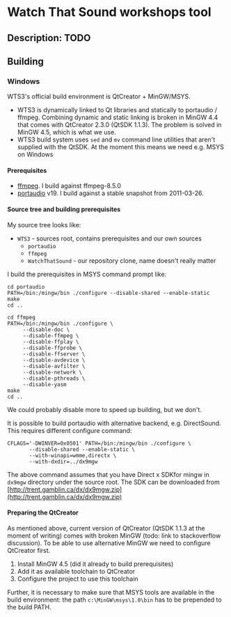 # Watch That Sound workshops tool

## Description: TODO

## Building

### Windows

WTS3's official build environment is QtCreator + MinGW/MSYS.

 - WTS3 is dynamically linked to Qt libraries and statically to
   portaudio / ffmpeg. Combining dynamic and static linking is broken in
MinGW 4.4 that comes with QtCreator 2.3.0 (QtSDK 1.1.3). The problem is
solved in MinGW 4.5, which is what we use.
 - WTS3 build system uses `sed` and `mv` command line utilities that
   aren't supplied with the QtSDK. At the moment this means we need e.g.
MSYS on Windows

#### Prerequisites

- [ffmpeg][]. I build against ffmpeg-8.5.0
- [portaudio][] v19. I build against a stable snapshot from 2011-03-26.

[ffmpeg]: http://ffmpeg.org/download.html
[portaudio]:http://www.portaudio.com/download.html

#### Source tree and building prerequisites

My source tree looks like:

- `WTS3` - sources root, contains prerequisites and our own sources
  - `portaudio`
  - `ffmpeg`
  - `WatchThatSound` - our repository clone, name doesn't really matter

I build the prerequisites in MSYS command prompt like:

    cd portaudio
    PATH=/bin:/mingw/bin ./configure --disable-shared --enable-static
    make
    cd ..

    cd ffmpeg
    PATH=/bin:/mingw/bin ./configure \
         --disable-doc \
         --disable-ffmpeg \
         --disable-ffplay \
         --disable-ffprobe \
         --disable-ffserver \
         --disable-avdevice \
         --disable-avfilter \
         --disable-network \
         --disable-pthreads \
         --disable-yasm
    make
    cd ..

We could probably disable more to speed up building, but we don't.

It is possible to build portaudio with alternative backend, e.g.
DirectSound. This requires different configure command:

    CFLAGS='-DWINVER=0x0501' PATH=/bin:/mingw/bin ./configure \
           --disable-shared --enable-static \
           --with-winapi=wmme,directx \
           --with-dxdir=../dx9mgw

The above command assumes that you have Direct x SDKfor mingw in
`dx9mgw` directory under the source root. The SDK can be downloaded from
[http://trent.gamblin.ca/dx/dx9mgw.zip](http://trent.gamblin.ca/dx/dx9mgw.zip)

#### Preparing the QtCreator

As mentioned above, current version of QtCreator (QtSDK 1.1.3 at the
moment of writing) comes with broken MinGW (todo: link to stackoverflow
discussion). To be able to use alternative MinGW we need to configure
QtCreator first.

1. Install MinGW 4.5 (did it already to build prerequisites)
2. Add it as available toolchain to QtCreator
3. Configure the project to use this toolchain

Further, it is necessary to make sure that MSYS tools are available in
the build environment: the path `c:\MinGW\msys\1.0\bin` has to be
prepended to the build PATH.


